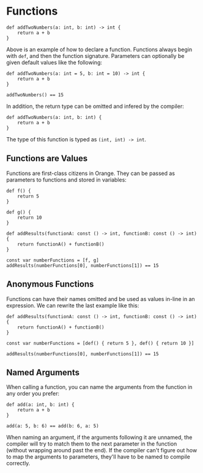 # Functions

```
def addTwoNumbers(a: int, b: int) -> int {
	return a + b
}
```

Above is an example of how to declare a function. Functions always begin with `def`, and then the function signature. Parameters can optionally be given default values like the following:

```
def addTwoNumbers(a: int = 5, b: int = 10) -> int {
	return a + b
}

addTwoNumbers() == 15
```

In addition, the return type can be omitted and infered by the compiler:

```
def addTwoNumbers(a: int, b: int) {
	return a + b
}
```

The type of this function is typed as `(int, int) -> int`.

## Functions are Values

Functions are first-class citizens in Orange. They can be passed as parameters to functions and stored in variables:

```
def f() {
	return 5
}

def g() {
	return 10
}

def addResults(functionA: const () -> int, functionB: const () -> int) {
	return functionA() + functionB()
}

const var numberFunctions = [f, g]
addResults(numberFunctions[0], numberFunctions[1]) == 15
```

## Anonymous Functions

Functions can have their names omitted and be used as values in-line in an expression. We can rewrite the last example like this:

```
def addResults(functionA: const () -> int, functionB: const () -> int) {
	return functionA() + functionB()
}

const var numberFunctions = [def() { return 5 }, def() { return 10 }]

addResults(numberFunctions[0], numberFunctions[1]) == 15
```

## Named Arguments

When calling a function, you can name the arguments from the function in any order you prefer:

```
def add(a: int, b: int) {
	return a + b
}

add(a: 5, b: 6) == add(b: 6, a: 5)
```

When naming an argument, if the arguments following it are unnamed, the compiler will try to match them to the next parameter in the function (without wrapping around past the end). If the compiler can't figure out how to map the arguments to parameters, they'll have to be named to compile correctly.
